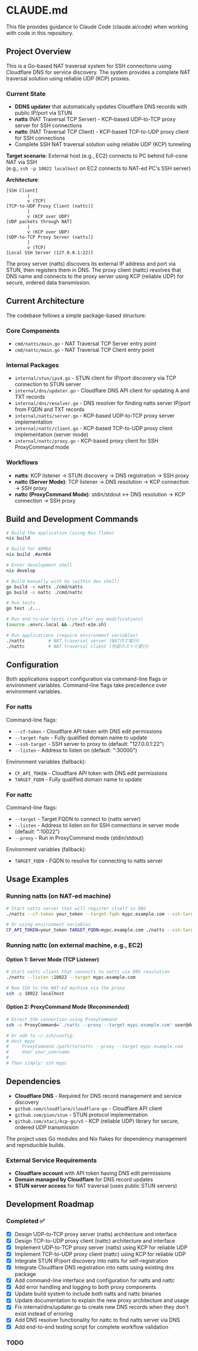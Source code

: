 # CLAUDE.md

This file provides guidance to Claude Code (claude.ai/code) when working with code in this repository.

## Project Overview

This is a Go-based NAT traversal system for SSH connections using Cloudflare DNS for service discovery. The system provides a complete NAT traversal solution using reliable UDP (KCP) proxies.

### Current State

- **DDNS updater** that automatically updates Cloudflare DNS records with public IP/port via STUN
- **natts** (NAT Traversal TCP Server) - KCP-based UDP-to-TCP proxy server for SSH connections
- **nattc** (NAT Traversal TCP Client) - KCP-based TCP-to-UDP proxy client for SSH connections
- Complete SSH NAT traversal solution using reliable UDP (KCP) tunneling

**Target scenario**: External host (e.g., EC2) connects to PC behind full-cone NAT via SSH  
(e.g., `ssh -p 10022 localhost` on EC2 connects to NAT-ed PC's SSH server)

**Architecture**:

```
[SSH Client]
        |
        v (TCP)
[TCP-to-UDP Proxy Client (nattc)]
        |
        v (KCP over UDP)
[UDP packets through NAT]
        |
        v (KCP over UDP)
[UDP-to-TCP Proxy Server (natts)]
        |
        v (TCP)
[Local SSH Server (127.0.0.1:22)]
```

The proxy server (natts) discovers its external IP address and port via STUN, then registers them in DNS. The proxy client (nattc) resolves that DNS name and connects to the proxy server using KCP (reliable UDP) for secure, ordered data transmission.

## Current Architecture

The codebase follows a simple package-based structure:

### Core Components

- `cmd/natts/main.go` - NAT Traversal TCP Server entry point
- `cmd/nattc/main.go` - NAT Traversal TCP Client entry point

### Internal Packages

- `internal/stun/ipv4.go` - STUN client for IP/port discovery via TCP connection to STUN server
- `internal/dns/updater.go` - Cloudflare DNS API client for updating A and TXT records
- `internal/dns/resolver.go` - DNS resolver for finding natts server IP/port from FQDN and TXT records
- `internal/natts/server.go` - KCP-based UDP-to-TCP proxy server implementation
- `internal/nattc/client.go` - KCP-based TCP-to-UDP proxy client implementation (server mode)
- `internal/nattc/proxy.go` - KCP-based proxy client for SSH ProxyCommand mode

### Workflows

- **natts**: KCP listener → STUN discovery → DNS registration → SSH proxy
- **nattc (Server Mode)**: TCP listener → DNS resolution → KCP connection → SSH proxy
- **nattc (ProxyCommand Mode)**: stdin/stdout ↔ DNS resolution → KCP connection → SSH proxy

## Build and Development Commands

```bash
# Build the application (using Nix flake)
nix build

# Build for ARM64
nix build .#arm64

# Enter development shell
nix develop

# Build manually with Go (within dev shell)
go build -o natts ./cmd/natts
go build -o nattc ./cmd/nattc

# Run tests
go test ./...

# Run end-to-end tests (run after any modifications)
(source .envrc.local && ./test-e2e.sh)

# Run applications (require environment variables)
./natts         # NAT traversal server (NAT内で実行)
./nattc         # NAT traversal client (外部ホストで実行)
```

## Configuration

Both applications support configuration via command-line flags or environment variables. Command-line flags take precedence over environment variables.

### For natts

Command-line flags:

- `--cf-token` - Cloudflare API token with DNS edit permissions
- `--target-fqdn` - Fully qualified domain name to update
- `--ssh-target` - SSH server to proxy to (default: "127.0.0.1:22")
- `--listen` - Address to listen on (default: ":30000")

Environment variables (fallback):

- `CF_API_TOKEN` - Cloudflare API token with DNS edit permissions
- `TARGET_FQDN` - Fully qualified domain name to update

### For nattc

Command-line flags:

- `--target` - Target FQDN to connect to (natts server)
- `--listen` - Address to listen on for SSH connections in server mode (default: ":10022")
- `--proxy` - Run in ProxyCommand mode (stdin/stdout)

Environment variables (fallback):

- `TARGET_FQDN` - FQDN to resolve for connecting to natts server

## Usage Examples

### Running natts (on NAT-ed machine)

```bash
# Start natts server that will register itself in DNS
./natts --cf-token your_token --target-fqdn mypc.example.com --ssh-target 127.0.0.1:22 --listen :30000

# Or using environment variables
CF_API_TOKEN=your_token TARGET_FQDN=mypc.example.com ./natts --ssh-target 127.0.0.1:22 --listen :30000
```

### Running nattc (on external machine, e.g., EC2)

#### Option 1: Server Mode (TCP Listener)

```bash
# Start nattc client that connects to natts via DNS resolution
./nattc --listen :10022 --target mypc.example.com

# Now SSH to the NAT-ed machine via the proxy
ssh -p 10022 localhost
```

#### Option 2: ProxyCommand Mode (Recommended)

```bash
# Direct SSH connection using ProxyCommand
ssh -o ProxyCommand='./nattc --proxy --target mypc.example.com' user@dummy

# Or add to ~/.ssh/config:
# Host mypc
#     ProxyCommand /path/to/nattc --proxy --target mypc.example.com
#     User your_username
#
# Then simply: ssh mypc
```

## Dependencies

- **Cloudflare DNS** - Required for DNS record management and service discovery
- `github.com/cloudflare/cloudflare-go` - Cloudflare API client
- `github.com/pion/stun` - STUN protocol implementation
- `github.com/xtaci/kcp-go/v5` - KCP (reliable UDP) library for secure, ordered UDP transmission

The project uses Go modules and Nix flakes for dependency management and reproducible builds.

### External Service Requirements

- **Cloudflare account** with API token having DNS edit permissions
- **Domain managed by Cloudflare** for DNS record updates
- **STUN server access** for NAT traversal (uses public STUN servers)

## Development Roadmap

### Completed ✅

- [x] Design UDP-to-TCP proxy server (natts) architecture and interface
- [x] Design TCP-to-UDP proxy client (nattc) architecture and interface
- [x] Implement UDP-to-TCP proxy server (natts) using KCP for reliable UDP
- [x] Implement TCP-to-UDP proxy client (nattc) using KCP for reliable UDP
- [x] Integrate STUN IP/port discovery into natts for self-registration
- [x] Integrate Cloudflare DNS registration into natts using existing dns package
- [x] Add command-line interface and configuration for natts and nattc
- [x] Add error handling and logging to both proxy components
- [x] Update build system to include both natts and nattc binaries
- [x] Update documentation to explain the new proxy architecture and usage
- [x] Fix internal/dns/updater.go to create new DNS records when they don't exist instead of erroring
- [x] Add DNS resolver functionality for nattc to find natts server via DNS
- [x] Add end-to-end testing script for complete workflow validation

### TODO
